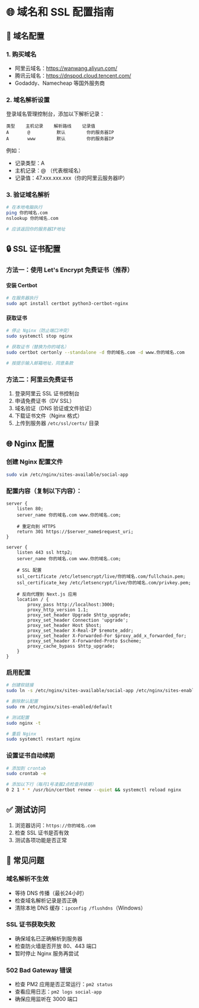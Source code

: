 # 🌐 域名和 SSL 配置指南

## 📝 域名配置

### 1. 购买域名
- 阿里云域名：https://wanwang.aliyun.com/
- 腾讯云域名：https://dnspod.cloud.tencent.com/
- Godaddy、Namecheap 等国外服务商

### 2. 域名解析设置
登录域名管理控制台，添加以下解析记录：

```
类型    主机记录    解析路线    记录值
A       @          默认        你的服务器IP
A       www        默认        你的服务器IP
```

例如：
- 记录类型：A
- 主机记录：@ （代表根域名）
- 记录值：47.xxx.xxx.xxx（你的阿里云服务器IP）

### 3. 验证域名解析
```bash
# 在本地电脑执行
ping 你的域名.com
nslookup 你的域名.com

# 应该返回你的服务器IP地址
```

## 🔒 SSL 证书配置

### 方法一：使用 Let's Encrypt 免费证书（推荐）

#### 安装 Certbot
```bash
# 在服务器执行
sudo apt install certbot python3-certbot-nginx
```

#### 获取证书
```bash
# 停止 Nginx（防止端口冲突）
sudo systemctl stop nginx

# 获取证书（替换为你的域名）
sudo certbot certonly --standalone -d 你的域名.com -d www.你的域名.com

# 按提示输入邮箱地址，同意条款
```

### 方法二：阿里云免费证书

1. 登录阿里云 SSL 证书控制台
2. 申请免费证书（DV SSL）
3. 域名验证（DNS 验证或文件验证）
4. 下载证书文件（Nginx 格式）
5. 上传到服务器 `/etc/ssl/certs/` 目录

## 🌐 Nginx 配置

### 创建 Nginx 配置文件
```bash
sudo vim /etc/nginx/sites-available/social-app
```

### 配置内容（复制以下内容）：
```nginx
server {
    listen 80;
    server_name 你的域名.com www.你的域名.com;
    
    # 重定向到 HTTPS
    return 301 https://$server_name$request_uri;
}

server {
    listen 443 ssl http2;
    server_name 你的域名.com www.你的域名.com;

    # SSL 配置
    ssl_certificate /etc/letsencrypt/live/你的域名.com/fullchain.pem;
    ssl_certificate_key /etc/letsencrypt/live/你的域名.com/privkey.pem;
    
    # 反向代理到 Next.js 应用
    location / {
        proxy_pass http://localhost:3000;
        proxy_http_version 1.1;
        proxy_set_header Upgrade $http_upgrade;
        proxy_set_header Connection 'upgrade';
        proxy_set_header Host $host;
        proxy_set_header X-Real-IP $remote_addr;
        proxy_set_header X-Forwarded-For $proxy_add_x_forwarded_for;
        proxy_set_header X-Forwarded-Proto $scheme;
        proxy_cache_bypass $http_upgrade;
    }
}
```

### 启用配置
```bash
# 创建软链接
sudo ln -s /etc/nginx/sites-available/social-app /etc/nginx/sites-enabled/

# 删除默认配置
sudo rm /etc/nginx/sites-enabled/default

# 测试配置
sudo nginx -t

# 重启 Nginx
sudo systemctl restart nginx
```

### 设置证书自动续期
```bash
# 添加到 crontab
sudo crontab -e

# 添加以下行（每月1号凌晨2点检查并续期）
0 2 1 * * /usr/bin/certbot renew --quiet && systemctl reload nginx
```

## ✅ 测试访问

1. 浏览器访问：`https://你的域名.com`
2. 检查 SSL 证书是否有效
3. 测试各项功能是否正常

## 🚨 常见问题

### 域名解析不生效
- 等待 DNS 传播（最长24小时）
- 检查域名解析记录是否正确
- 清除本地 DNS 缓存：`ipconfig /flushdns`（Windows）

### SSL 证书获取失败
- 确保域名已正确解析到服务器
- 检查防火墙是否开放 80、443 端口
- 暂时停止 Nginx 服务再尝试

### 502 Bad Gateway 错误
- 检查 PM2 应用是否正常运行：`pm2 status`
- 查看应用日志：`pm2 logs social-app`
- 确保应用监听在 3000 端口
